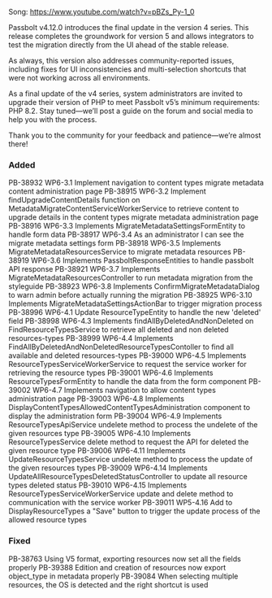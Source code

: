 Song: https://www.youtube.com/watch?v=pBZs_Py-1_0

Passbolt v4.12.0 introduces the final update in the version 4 series. This release completes the groundwork for version 5 and allows integrators to test the migration directly from the UI ahead of the stable release.

As always, this version also addresses community-reported issues, including fixes for UI inconsistencies and multi-selection shortcuts that were not working across all environments.

As a final update of the v4 series, system administrators are invited to upgrade their version of PHP to meet Passbolt v5’s minimum requirements: PHP 8.2. Stay tuned—we’ll post a guide on the forum and social media to help you with the process.

Thank you to the community for your feedback and patience—we’re almost there!

### Added
PB-38932 WP6-3.1 Implement navigation to content types migrate metadata content administration page
PB-38915 WP6-3.2 Implement findUpgradeContentDetails function on MetadataMigrateContentServiceWorkerService to retrieve content to upgrade details in the content types migrate metadata administration page
PB-38916 WP6-3.3 Implements MigrateMetadataSettingsFormEntity to handle form data
PB-38917 WP6-3.4 As an administrator I can see the migrate metadata settings form
PB-38918 WP6-3.5 Implements MigrateMetadataResourcesService to migrate metadata resources
PB-38919 WP6-3.6 Implements PassboltResponseEntities to handle passbolt API response
PB-38921 WP6-3.7 Implements MigrateMetadataResourcesController to run metadata migration from the styleguide
PB-38923 WP6-3.8 Implements ConfirmMigrateMetadataDialog to warn admin before actually running the migration
PB-38925 WP6-3.10 Implements MigrateMetadataSettingsActionBar to trigger migration process
PB-38996 WP6-4.1 Update ResourceTypeEntity to handle the new 'deleted' field
PB-38998 WP6-4.3 Implements findAllByDeletedAndNonDeleted on FindResourceTypesService  to retrieve all deleted and non deleted resources-types
PB-38999 WP6-4.4 Implements FindAllByDeletedAndNonDeletedResourceTypesContoller to find all available and deleted resources-types
PB-39000 WP6-4.5 Implements ResourceTypesServiceWorkerService to request the service worker for retrieving the resource types
PB-39001 WP6-4.6 Implements ResourceTypesFormEntity to handle the data from the form component
PB-39002 WP6-4.7 Implements navigation to allow content types administration page
PB-39003 WP6-4.8 Implements DisplayContentTypesAllowedContentTypesAdministration component to display the administration form
PB-39004 WP6-4.9 Implements ResourceTypesApiService undelete method to process the undelete of the given resources type
PB-39005 WP6-4.10 Implements ResourceTypesService delete method to request the API for deleted the given resource type
PB-39006 WP6-4.11 Implements UpdateResourceTypesService undelete method to process the update of the given resources types
PB-39009 WP6-4.14 Implements UpdateAllResourceTypesDeletedStatusController to update all  resource types deleted status
PB-39010 WP6-4.15 Implements ResourceTypesServiceWorkerService update and delete method to communication with the service worker
PB-39011 WP5-4.16 Add to DisplayResourceTypes a "Save" button to trigger the update process of the allowed resource types

### Fixed
PB-38763 Using V5 format, exporting resources now set all the fields properly
PB-39388 Edition and creation of resources now export object_type in metadata properly
PB-39084 When selecting multiple resources, the OS is detected and the right shortcut is used